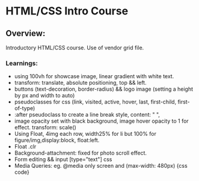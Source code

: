 # HTML/CSS Intro Course

## Overview:
Introductory HTML/CSS course. Use of vendor grid file.


### Learnings:
- using 100vh for showcase image, linear gradient with white text.  
- transform: translate, absolute positioning, top && left.
- buttons (text-decoration, border-radius) && logo image (setting a height by px and width to auto)
- pseudoclasses for css (link, visited, active, hover, last, first-child, first-of-type)
- :after pseudoclass to create a line break style, content: " ", 
- image opacity set with black background, image hover opacity to 1 for effect. transform: scale()
- Using Float, 4img each row, width25% for li but 100% for figure/img,display:block, float:left.
- Float .clr
- Background-attachment: fixed for photo scroll effect. 
- Form editing && input [type="text"] css
- Media Queries: eg. @media only screen and (max-width: 480px) {css code}
